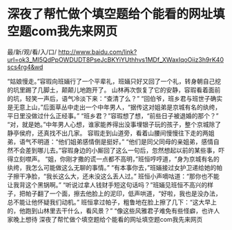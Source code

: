 # 深夜了帮忙做个填空题给个能看的网址填空题com我先来网页

最/新/观/看/入/口/ http://www.baidu.com/link?url=ok3_Ml5QdPpOWDUDT8PseJcBKYiYUthhvs1MDf_XWaxIqoOiiz3h9rK40scs4rg4&wd

 “姑娘慢走。”容瑕向班婳行了一个平辈礼，班婳只好又回了一个礼，转身朝自己挖的坑里踢了几脚土，颠颠儿地跑开了。
    山林再次恢复了它的安静，容瑕看着面前的坑，轻笑一声后，语气冷淡下来：“查清了么？”
    “回伯爷，班乡君与班世子确实是无意上山，”后面草丛中走出一个中年男人，“据传这对姐弟是京城有名的纨绔，平日里没做过什么正经事。”
    “班乡君？”容瑕想了想，“前些日子被退婚的那个？”
    “对，就是她。”中年男人心想，谁家能养得出没事埋银子玩的孩子，整个京城除了静亭侯府，还真找不出几家。
    容瑕走到山道旁，看着山腰间慢慢往下走的两姐弟，语气不明道：“他们姐弟感情倒是挺好。”
    “他们是同父同母的亲姐弟，感情自然不会差到哪儿去。”容瑕身边的小厮回了这么一句后，忽然想起以前的某些事，吓得立刻噤声。
    “姐，你刚才撒的谎一点都不高明，”班恒哼哼道，“身为京城有名的纨绔，我怎么可能做这么无聊的事情。”
    “有本事你去，”班婳接过女护卫递给她的帕子擦干净脸，“我长这么大，还未没这么丢人过。”
    班恒小声嘀咕道：“那你也不能让我背这个黑锅啊。”
    “听说过拿人钱财手短这句话吗？”班婳见班恒不高兴的样子，把帕子翻了一个面，擦去他脸上的泥印，低声哄道，“好啦，我也是没办法，总不能让他怀疑我们动机。”
    班恒拿过帕子，粗鲁地在脸上擦了几下：“这大早上的，他跑到山林里去干什么，看风景？”
    “像这些风雅君子难免有些怪癖，也许人家晚上想待
深夜了帮忙做个填空题给个能看的网址填空题com我先来网页
